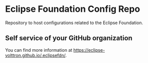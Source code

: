 # Eclipse Foundation Config Repo

Repository to host configurations related to the Eclipse Foundation.

## Self service of your GitHub organization

You can find more information at <https://eclipse-volttron.github.io/.eclipsefdn/>.
